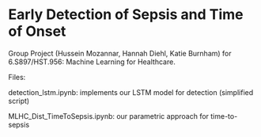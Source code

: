 # Early Detection of Sepsis and Time of Onset 

Group Project (Hussein Mozannar, Hannah Diehl, Katie Burnham) for 6.S897/HST.956: Machine Learning for Healthcare.

Files:

detection_lstm.ipynb: implements our LSTM model for detection (simplified script)

MLHC_Dist_TimeToSepsis.ipynb: our parametric approach for time-to-sepsis
